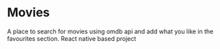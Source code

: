 # Movies
A place to search for movies using omdb api and add what you like in the favourites section.
React native based project
